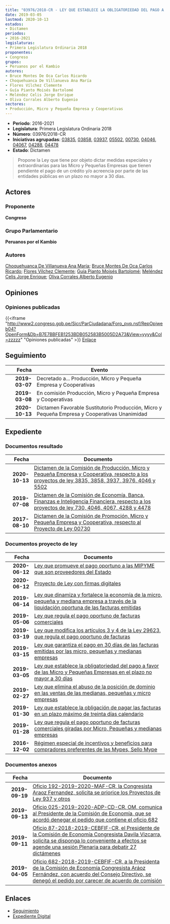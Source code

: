 ```yaml
---
title: "03976/2018-CR - LEY QUE ESTABLECE LA OBLIGATORIEDAD DEL PAGO A FAVOR DE LAS MICRO Y PEQUEÑAS EMPRESAS EN PLAZO NO MAYOR A 30 DÍAS"
date: 2019-03-05
lastmod: 2020-10-13
estados:
- Dictamen
periodos:
- 2016-2021
legislaturas:
- Primera Legislatura Ordinaria 2018
proponentes:
- Congreso
grupos:
- Peruanos por el Kambio
autores:
- Bruce Montes De Oca Carlos Ricardo
- Choquehuanca De Villanueva Ana María
- Flores Vílchez Clemente
- Guía Pianto Moisés Bartolomé
- Meléndez Celis Jorge Enrique
- Oliva Corrales Alberto Eugenio
sectores:
- Producción, Micro y Pequeña Empresa y Cooperativas
---
```

- **Periodo**: 2016-2021
- **Legislatura**: Primera Legislatura Ordinaria 2018
- **Número**: 03976/2018-CR
- **Iniciativas agrupadas**: [03835](../../03800/03835), [03858](../../03800/03858), [03937](../../03900/03937), [05502](../../05500/05502), [00730](../../00700/00730), [04046](../../04000/04046), [04067](../../04000/04067), [04288](../../04200/04288), [04478](../../04400/04478)
- **Estado**: Dictamen

> Propone la Ley que tiene por objeto dictar medidas especiales y extraordinarias para las Micro y Pequeñas Empresas que tienen pendiente el pago de un crédito y/o acreencia por parte de las entidades públicas en un plazo no mayor a 30 días.


## Actores

### Proponente

**Congreso**

### Grupo Parlamentario

**Peruanos por el Kambio**

### Autores

[Choquehuanca De Villanueva Ana María](mailto:mailto:achoquehuanca@congreso.gob.pe); [Bruce Montes De Oca Carlos Ricardo](mailto:mailto:cbruce@congreso.gob.pe); [Flores Vílchez Clemente](mailto:mailto:cflores@congreso.gob.pe); [Guía Pianto Moisés Bartolomé](mailto:mailto:mguia@congreso.gob.pe); [Meléndez Celis Jorge Enrique](mailto:mailto:jmelendez@congreso.gob.pe); [Oliva Corrales Alberto Eugenio](mailto:mailto:aoliva@congreso.gob.pe)

## Opiniones

### Opiniones publicadas

{{<iframe "http://www2.congreso.gob.pe/Sicr/ParCiudadana/Foro_pvp.nsf/RepOpiweb04?OpenForm&Db=B7E7BBFEB1253BDB052583B5005D2A73&View=yyyy&Col=zzzzz" "Opiniones publicadas" >}}
[Enlace](http://www2.congreso.gob.pe/Sicr/ParCiudadana/Foro_pvp.nsf/RepOpiweb04?OpenForm&Db=B7E7BBFEB1253BDB052583B5005D2A73&View=yyyy&Col=zzzzz)


## Seguimiento

| Fecha | Evento |
|------:|--------|
| **2019-03-07** | Decretado a... Producción, Micro y Pequeña Empresa y Cooperativas |
| **2019-03-08** | En comisión Producción, Micro y Pequeña Empresa y Cooperativas |
| **2020-10-13** | Dictamen Favorable Sustitutorio Producción, Micro y Pequeña Empresa y Cooperativas Unanimidad |

## Expediente

### Documentos resultado

| Fecha | Documento |
|------:|-----------|
| **2020-10-13** | [Dictamen de la Comisión de Producción, Micro y Pequeña Empresa y Cooperativa, respecto a los proyectos de ley 3835, 3858, 3937, 3976, 4046 y 5502](https://leyes.congreso.gob.pe/Documentos/2016_2021/Dictamenes/Proyectos_de_Ley/03835DC18MAY-20201013.pdf) |
| **2019-07-08** | [Dictamen de la Comisión de Economía, Banca, Finanzas e Inteligencia Financiera, respecto a los proyectos de ley 730, 4046, 4067, 4288 y 4478](http://www.leyes.congreso.gob.pe/Documentos/2016_2021/Dictamenes/Proyectos_de_Ley/00730DC09MAY20190708.pdf) |
| **2017-08-10** | [Dictamen de la Comisión de Promoción, Micro y Pequeña Empresa y Cooperativa, respecto al Proyecto de Ley 00730](http://www.leyes.congreso.gob.pe/Documentos/2016_2021/Dictamenes/Proyectos_de_Ley/00730DC18MAY20170810.pdf) |

### Documentos proyecto de ley

| Fecha | Documento |
|------:|-----------|
| **2020-06-12** | [Ley que promueve el pago oportuno a las MIPYME que son proveedores del Estado](http://www.leyes.congreso.gob.pe/Documentos/2016_2021/Proyectos_de_Ley_y_de_Resoluciones_Legislativas/PL05502_20200612.pdf) |
| **2020-06-12** | [Proyecto de Ley con firmas digitales](http://www.leyes.congreso.gob.pe/Documentos/2016_2021/Proyectos_de_Ley_y_de_Resoluciones_Legislativas/Proyectos_Firmas_digitales/PL05502.pdf) |
| **2019-06-14** | [Ley que dinamiza y fortalece la economía de la micro, pequeña y mediana empresa a través de la liquidación oportuna de las facturas emitidas](http://www.leyes.congreso.gob.pe/Documentos/2016_2021/Proyectos_de_Ley_y_de_Resoluciones_Legislativas/PL0447820190614..pdf) |
| **2019-05-06** | [Ley que regula el pago oportuno de facturas comerciales](http://www.leyes.congreso.gob.pe/Documentos/2016_2021/Proyectos_de_Ley_y_de_Resoluciones_Legislativas/PL0428820190503.pdf) |
| **2019-03-19** | [Ley que modifica los artículos 3 y 4 de la Ley 29623, que regula el pago oportuno de facturas](http://www.leyes.congreso.gob.pe/Documentos/2016_2021/Proyectos_de_Ley_y_de_Resoluciones_Legislativas/PL0403620190314.pdf) |
| **2019-03-15** | [Ley que garantiza el pago en 30 días de las facturas emitidas por las micro, pequeñas y medianas empresas](http://www.leyes.congreso.gob.pe/Documentos/2016_2021/Proyectos_de_Ley_y_de_Resoluciones_Legislativas/PL0403620190314.pdf) |
| **2019-03-05** | [Ley que establece la obligatoriedad del pago a favor de las Micro y Pequeñas Empresas en el plazo no mayor a 30 días](http://www.leyes.congreso.gob.pe/Documentos/2016_2021/Proyectos_de_Ley_y_de_Resoluciones_Legislativas/PL0397620190305..pdf) |
| **2019-02-27** | [Ley que elimina el abuso de la posición de dominio en las ventas de las medianas, pequeñas y micro empresas](http://www.leyes.congreso.gob.pe/Documentos/2016_2021/Proyectos_de_Ley_y_de_Resoluciones_Legislativas/PL0393720190227..pdf) |
| **2019-01-30** | [Ley que establece la obligación de pagar las facturas en un plazo máximo de treinta días calendario](http://www.leyes.congreso.gob.pe/Documentos/2016_2021/Proyectos_de_Ley_y_de_Resoluciones_Legislativas/PL0385820190130.pdf) |
| **2019-01-28** | [Ley que regula el pago oportuno de facturas comerciales giradas por Micro, Pequeñas y medianas empresas](http://www.leyes.congreso.gob.pe/Documentos/2016_2021/Proyectos_de_Ley_y_de_Resoluciones_Legislativas/PL0383520190128.pdf) |
| **2016-12-02** | [Régimen especial de incentivos y beneficios para compradores preferentes de las Mypes, Sello Mype](http://www.leyes.congreso.gob.pe/Documentos/2016_2021/Proyectos_de_Ley_y_de_Resoluciones_Legislativas/PL0073020161202..pdf) |

### Documentos anexos

| Fecha | Documento |
|------:|-----------|
| **2019-09-19** | [Oficio 192-2019-2020-MAF-CR, la Congresista Araoz Fernandez, solicita se priorice los Proyectos de Ley 937 y otros](http://www.leyes.congreso.gob.pe/Documentos/2016_2021/Oficios/Congresistas/OFICIO-192-2019-2020-MAF-CR.pdf) |
| **2019-09-13** | [Oficio 025-2019-2020-ADP-CD-CR, OM, comunica al Presidente de la Comisión de Economía, que se acordó denegar el pedido que contiene el oficio 682](http://www.leyes.congreso.gob.pe/Documentos/2016_2021/Oficios/Oficialia_Mayor/OFICIO-025-2019-2020-ADP-CD-CR.pdf) |
| **2019-09-11** | [Oficio 87-2018-2019-CEBFIF-CR, el Presidente de la Comisión de Economía Congresista Davila Vizcarra, solicita se disponga lo conveniente a efectos se agende una sesión Plenaria para debatir 27 dictámenes](http://www.leyes.congreso.gob.pe/Documentos/2016_2021/Oficios/Comisiones_Ordinarias/OFICIO-87-2018-2019-CEBFIF-CR.pdf) |
| **2019-04-05** | [Oficio 682-2018-2019-CEBFIF-CR, a la Presidenta de la Comisión de Economía Congresista Aráoz Fernández, con acuerdo del Consejo Directivo, se denegó el pedido por carecer de acuerdo de comisión](http://www.leyes.congreso.gob.pe/Documentos/2016_2021/Consejo_Directivo/Pedidos_Pase_a_Comision/OFICIO-682-2018-2019-CEBFIF-CR.pdf) |

## Enlaces

- [Seguimiento](http://www2.congreso.gob.pe/Sicr/TraDocEstProc/CLProLey2016.nsf/f7fff46988ca05b1052578e100829cc7/ad8e1cdbdc633b6e052583b4007f5139?OpenDocument)
- [Expediente Digital](http://www2.congreso.gob.pe/Sicr/TraDocEstProc/Expvirt_2011.nsf/visbusqptramdoc1621/03976?opendocument)

